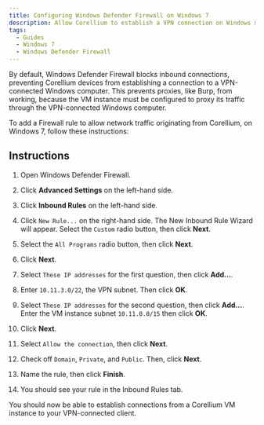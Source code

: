```yaml
---
title: Configuring Windows Defender Firewall on Windows 7
description: Allow Corellium to establish a VPN connection on Windows machines.
tags:
  - Guides
  - Windows 7
  - Windows Defender Firewall
---
```


By default, Windows Defender Firewall blocks inbound connections, preventing Corellium devices from establishing a connection to a VPN-connected Windows computer. This prevents proxies, like Burp, from working, because the VM instance must be configured to proxy its traffic through the VPN-connected Windows computer.

To add a Firewall rule to allow network traffic originating from Corellium, on Windows 7, follow these instructions:

## Instructions

1. Open Windows Defender Firewall.

2. Click **Advanced Settings** on the left-hand side.

3. Click **Inbound Rules** on the left-hand side.

4. Click `New Rule...` on the right-hand side. The New Inbound Rule Wizard will appear. Select the `Custom` radio button, then click **Next**.

5. Select the `All Programs` radio button, then click **Next**.

6. Click **Next**.

7. Select `These IP addresses` for the first question, then click **Add...**.

8. Enter `10.11.3.0/22`, the VPN subnet. Then click **OK**.

9. Select `These IP addresses` for the second question, then click **Add...**. Enter the VM instance subnet `10.11.0.0/15` then click **OK**.

10. Click **Next**.

11. Select `Allow the connection`, then click **Next**.

12. Check off `Domain`, `Private`, and `Public`. Then, click **Next**.

13. Name the rule, then click **Finish**.

14. You should see your rule in the Inbound Rules tab.

You should now be able to establish connections from a Corellium VM instance to your VPN-connected client.
